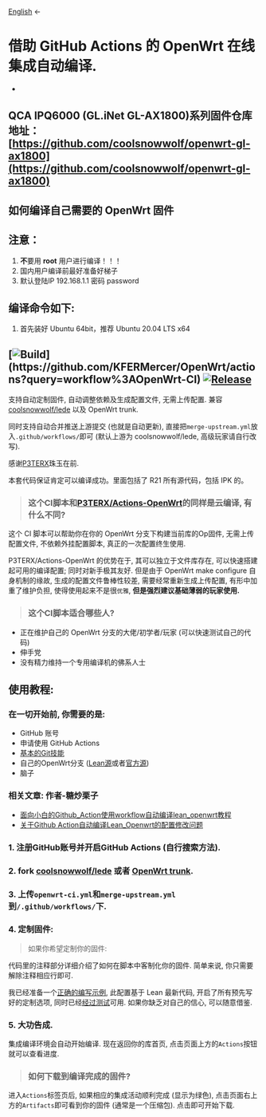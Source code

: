 
[English](README-en.md) ←


# 借助 GitHub Actions 的 OpenWrt 在线集成自动编译.

-
QCA IPQ6000 (GL.iNet GL-AX1800)系列固件仓库地址：
[https://github.com/coolsnowwolf/openwrt-gl-ax1800](https://github.com/coolsnowwolf/openwrt-gl-ax1800)
-

如何编译自己需要的 OpenWrt 固件
-
注意：
-
1. **不**要用 **root** 用户进行编译！！！
2. 国内用户编译前最好准备好梯子
3. 默认登陆IP 192.168.1.1 密码 password

编译命令如下:
-
1. 首先装好 Ubuntu 64bit，推荐 Ubuntu 20.04 LTS x64

## [![Build](https://img.shields.io/github/workflow/status/KFERMercer/OpenWrt/OpenWrt-CI/master?)](https://github.com/KFERMercer/OpenWrt/actions?query=workflow%3AOpenWrt-CI) [![Release](https://img.shields.io/github/release/KFERMercer/OpenWrt-CI?color=blue)](https://github.com/KFERMercer/OpenWrt-CI/releases)


支持自动定制固件, 自动调整依赖及生成配置文件, 无需上传配置. 兼容 [coolsnowwolf/lede](https://github.com/coolsnowwolf/lede) 以及 OpenWrt trunk.

同时支持自动合并推送上游提交 (也就是自动更新), 直接把`merge-upstream.yml`放入`.github/workflows/`即可 (默认上游为 coolsnowwolf/lede, 高级玩家请自行改写).


感谢[P3TERX](https://github.com/P3TERX/Actions-OpenWrt)珠玉在前.

本套代码保证肯定可以编译成功。里面包括了 R21 所有源代码，包括 IPK 的。
 



> ### 这个CI脚本和[P3TERX/Actions-OpenWrt](https://github.com/P3TERX/Actions-OpenWrt)的同样是云编译, 有什么不同?

这个 CI 脚本可以帮助你在你的 OpenWrt 分支下构建当前库的Op固件, 无需上传配置文件, 不依赖外挂配置脚本, 真正的一次配置终生使用.

P3TERX/Actions-OpenWrt 的优势在于, 其可以独立于文件库存在, 可以快速搭建起可用的编译配置; 同时对新手极其友好. 但是由于 OpenWrt make configure 自身机制的缘故, 生成的配置文件鲁棒性较差, 需要经常重新生成上传配置, 有形中加重了维护负担, 使得使用起来不是很`优雅`, **但是强烈建议基础薄弱的玩家使用.**

> ### 这个CI脚本适合哪些人?

- 正在维护自己的 OpenWrt 分支的大佬/初学者/玩家 (可以快速测试自己的代码)
- 伸手党
- 没有精力维持一个专用编译机的佛系人士

## 使用教程:

### 在一切开始前, 你需要的是:

- GitHub 账号
- 申请使用 GitHub Actions
- [基本的Git技能](https://www.liaoxuefeng.com/wiki/896043488029600)
- 自己的OpenWrt分支 ([Lean源](https://github.com/coolsnowwolf/lede)或者[官方源](https://github.com/openwrt/openwrt/))
- 脑子


### 相关文章: 作者-糖炒栗子 

- [面向小白的Github_Action使用workflow自动编译lean_openwrt教程](https://zhuanlan.zhihu.com/p/94402324)
- [关于Github Action自动编译Lean_Openwrt的配置修改问题](https://zhuanlan.zhihu.com/p/94527343)

### 1. 注册GitHub账号并开启GitHub Actions (自行搜索方法).

### 2. fork [coolsnowwolf/lede](https://github.com/coolsnowwolf/lede) 或者 [OpenWrt trunk](https://github.com/openwrt/openwrt).


### 3. 上传`openwrt-ci.yml`和`merge-upstream.yml`到`/.github/workflows/`下.

### 4. 定制固件:

> 如果你希望定制你的固件:

代码里的注释部分详细介绍了如何在脚本中客制化你的固件. 简单来说, 你只需要解除注释相应行即可.

我已经准备一个[正确的编写示例](https://github.com/KFERMercer/OpenWrt-by-lean/blob/CI-demo/.github/workflows/openwrt-ci.yml), 此配置基于 Lean 最新代码, 开启了所有预先写好的定制选项, 同时已经[经过测试](https://github.com/KFERMercer/OpenWrt-by-lean/commit/d31390d3e7b5f178d4e3456d401ded557c207398/checks?check_suite_id=334570354)可用. 如果你缺乏对自己的信心, 可以随意借鉴.


### 5. 大功告成.


集成编译环境会自动开始编译. 现在返回你的库首页, 点击页面上方的`Actions`按钮就可以查看进度.

> ### 如何下载到编译完成的固件?

进入`Actions`标签页后, 如果相应的集成活动顺利完成 (显示为绿色), 点击页面右上方的`Artifacts`即可看到你的固件 (通常是一个压缩包). 点击即可开始下载.
